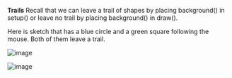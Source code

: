 **Trails**
Recall that we can leave a trail of shapes by placing background() in setup() or leave no trail by placing background() in draw().

Here is sketch that has a blue circle and a green square following the mouse. Both of them leave a trail.

![image](https://github.com/Sshiril/Javascript/assets/113382540/65ab0bfb-0b7c-4587-9df4-ffdc1f93ef68)

![image](https://github.com/Sshiril/Javascript/assets/113382540/047b168c-029b-4346-8795-f144d6bec2d5)


